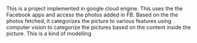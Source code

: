 This is a project implemented in google cloud engine.
This uses the the Facebook apps and access the photos added in FB.
Based on the the photos fetched, it categorizes the picture to various features using computer vision to categorize the pictures based on the content inside the picture. 
This is a kind of modelling
